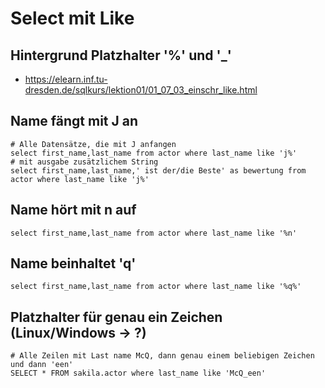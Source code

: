 # Select mit Like 

## Hintergrund Platzhalter '%' und '_' 

  * https://elearn.inf.tu-dresden.de/sqlkurs/lektion01/01_07_03_einschr_like.html

## Name fängt mit J an 

```
# Alle Datensätze, die mit J anfangen 
select first_name,last_name from actor where last_name like 'j%'
# mit ausgabe zusätzlichem String 
select first_name,last_name,' ist der/die Beste' as bewertung from actor where last_name like 'j%'

```

## Name hört mit n auf 

```
select first_name,last_name from actor where last_name like '%n'
```

## Name beinhaltet 'q'  

```
select first_name,last_name from actor where last_name like '%q%'
```

## Platzhalter für genau ein Zeichen (Linux/Windows -> ?) 

```
# Alle Zeilen mit Last name McQ, dann genau einem beliebigen Zeichen und dann 'een' 
SELECT * FROM sakila.actor where last_name like 'McQ_een'

```
